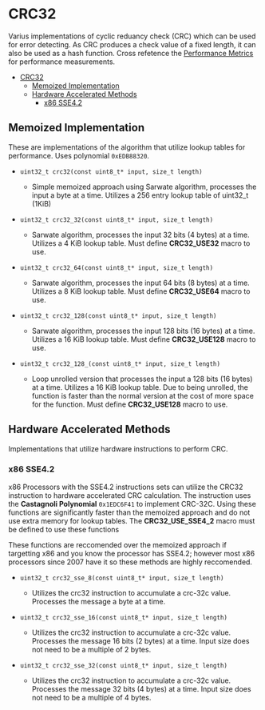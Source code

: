 # CRC32

Varius implementations of cyclic reduancy check (CRC) which can be used for error detecting. As CRC produces a check value of a fixed length, it can also be used as a hash function. Cross refetence the [Performance Metrics](Performance%20Metrics.md) for performance measurements.

- [CRC32](#crc32)
  - [Memoized Implementation](#memoized-implementation)
  - [Hardware Accelerated Methods](#hardware-accelerated-methods)
    - [x86 SSE4.2](#x86-sse42)

## Memoized Implementation

These are implementations of the algorithm that utilize lookup tables for performance. Uses polynomial `0xEDB88320`.

- `uint32_t crc32(const uint8_t* input, size_t length)`
  - Simple memoized approach using Sarwate algorithm, processes the input a byte at a time. Utilizes a 256 entry lookup table of uint32_t (1KiB)

- `uint32_t crc32_32(const uint8_t* input, size_t length)`
  - Sarwate algorithm, processes the input 32 bits (4 bytes) at a time. Utilizes a 4 KiB lookup table. Must define **CRC32_USE32** macro to use.

- `uint32_t crc32_64(const uint8_t* input, size_t length)`
  - Sarwate algorithm, processes the input 64 bits (8 bytes) at a time. Utilizes a 8 KiB lookup table. Must define **CRC32_USE64** macro to use.

- `uint32_t crc32_128(const uint8_t* input, size_t length)`
  - Sarwate algorithm, processes the input 128 bits (16 bytes) at a time. Utilizes a 16 KiB lookup table. Must define **CRC32_USE128** macro to use.

- `uint32_t crc32_128_(const uint8_t* input, size_t length)`
  - Loop unrolled version that processes the input a 128 bits (16 bytes) at a time. Utilizes a 16 KiB lookup table. Due to being unrolled, the function is faster than the normal version at the cost of more space for the function. Must define **CRC32_USE128** macro to use.

## Hardware Accelerated Methods

Implementations that utilize hardware instructions to perform CRC.

### x86 SSE4.2

x86 Processors with the SSE4.2 instructions sets can utilize the CRC32 instruction to hardware accelerated CRC calculation. The instruction uses the **Castagnoli Polynomial** `0x1EDC6F41` to implement CRC-32C. Using these functions are significantly faster than the memoized approach and do not use extra memory for lookup tables. The **CRC32_USE_SSE4_2** macro must be defined to use these functions

These functions are reccomended over the memoized approach if targetting x86 and you know the processor has SSE4.2; however most x86 processors since 2007 have it so these methods are highly reccomended.

- `uint32_t crc32_sse_8(const uint8_t* input, size_t length)`
  - Utilizes the crc32 instruction to accumulate a crc-32c value. Processes the message a byte at a time.

- `uint32_t crc32_sse_16(const uint8_t* input, size_t length)`
  - Utilizes the crc32 instruction to accumulate a crc-32c value. Processes the message 16 bits (2 bytes) at a time. Input size does not need to be a multiple of 2 bytes.
  
- `uint32_t crc32_sse_32(const uint8_t* input, size_t length)`
  - Utilizes the crc32 instruction to accumulate a crc-32c value. Processes the message 32 bits (4 bytes) at a time. Input size does not need to be a multiple of 4 bytes.
  